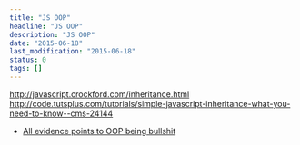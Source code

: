 ```yaml
---
title: "JS OOP"
headline: "JS OOP"
description: "JS OOP"
date: "2015-06-18"
last_modification: "2015-06-18"
status: 0
tags: []
---
```


http://javascript.crockford.com/inheritance.html
http://code.tutsplus.com/tutorials/simple-javascript-inheritance-what-you-need-to-know--cms-24144

- [All evidence points to OOP being bullshit](http://blog.pivotal.io/labs/labs/all-evidence-points-to-oop-being-bullshit)
